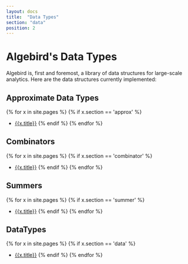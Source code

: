 ```yaml
---
layout: docs
title:  "Data Types"
section: "data"
position: 2
---
```


# Algebird's Data Types

Algebird is, first and foremost, a library of data structures for large-scale analytics. Here are the data structures currently implemented:

## Approximate Data Types

{% for x in site.pages %}
  {% if x.section == 'approx' %}
- [{{x.title}}]({{site.baseurl}}{{x.url}})
  {% endif %}
{% endfor %}

## Combinators

{% for x in site.pages %}
  {% if x.section == 'combinator' %}
- [{{x.title}}]({{site.baseurl}}{{x.url}})
  {% endif %}
{% endfor %}

## Summers

{% for x in site.pages %}
  {% if x.section == 'summer' %}
- [{{x.title}}]({{site.baseurl}}{{x.url}})
  {% endif %}
{% endfor %}

## DataTypes

{% for x in site.pages %}
  {% if x.section == 'data' %}
- [{{x.title}}]({{site.baseurl}}{{x.url}})
  {% endif %}
{% endfor %}
